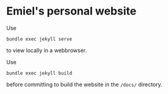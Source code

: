 Emiel's personal website
===

Use
```
bundle exec jekyll serve
```
to view locally in a webbrowser.

Use
```
bundle exec jekyll build
```
before committing to build the website in the `/docs/` directory.